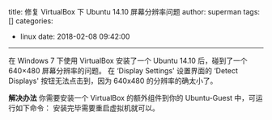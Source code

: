 title: 修复 VirtualBox 下 Ubuntu 14.10 屏幕分辨率问题
author: superman
tags: []
categories:
  - linux
date: 2018-02-08 09:42:00
---
在 Windows 7 下使用 VirtualBox 安装了一个 Ubuntu 14.10 后，碰到了一个 640×480 屏幕分辨率的问题。 在 ‘Display Settings' 设置界面的 ‘Detect Displays' 按钮无法点击到，因为 640x480 的分辨率的确太小了。
<!--more-->

**解决办法**
你需要安装一个 VirtualBox 的额外组件到你的 Ubuntu-Guest 中，可运行如下命令：
安装完毕需要重启虚拟机就可以。